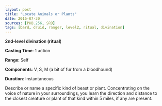 ```yaml
---
layout: post
title: "Locate Animals or Plants"
date: 2015-07-30
sources: [PHB.256, SRD]
tags: [bard, druid, ranger, level2, ritual, divination]
---
```


**2nd-level divination (ritual)**

**Casting Time**: 1 action

**Range**: Self

**Components**: V, S, M (a bit of fur from a bloodhound)

**Duration**: Instantaneous

Describe or name a specific kind of beast or plant. Concentrating on the voice of nature in your surroundings, you learn the direction and distance to the closest creature or plant of that kind within 5 miles, if any are present.
